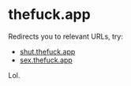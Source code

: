 # thefuck.app

Redirects you to relevant URLs, try:

* [shut.thefuck.app](https://shut.thefuck.app)
* [sex.thefuck.app](https://sex.thefuck.app)

Lol.
